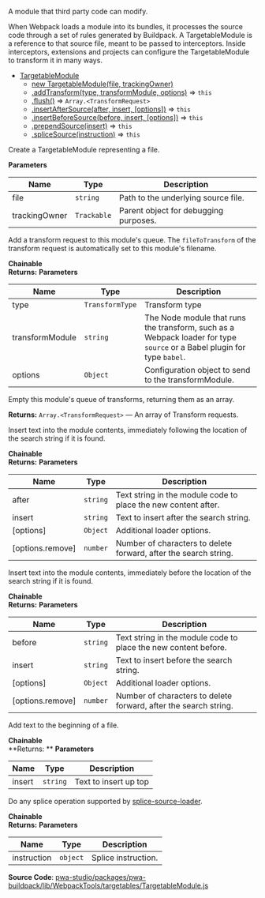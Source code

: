 
A module that third party code can modify.

When Webpack loads a module into its bundles, it processes the source code
through a set of rules generated by Buildpack. A TargetableModule is a reference
to that source file, meant to be passed to interceptors. Inside
interceptors, extensions and projects can configure the TargetableModule to
transform it in many ways.

* [TargetableModule](#TargetableModule)
    * [new TargetableModule(file, trackingOwner)](#new_TargetableModule_new)
    * [.addTransform(type, transformModule, options)](#TargetableModule+addTransform) ⇒ `this`
    * [.flush()](#TargetableModule+flush) ⇒ `Array.<TransformRequest>`
    * [.insertAfterSource(after, insert, [options])](#TargetableModule+insertAfterSource) ⇒ `this`
    * [.insertBeforeSource(before, insert, [options])](#TargetableModule+insertBeforeSource) ⇒ `this`
    * [.prependSource(insert)](#TargetableModule+prependSource) ⇒ `this`
    * [.spliceSource(instruction)](#TargetableModule+spliceSource) ⇒ `this`

Create a TargetableModule representing a file.

**Parameters**

| Name | Type | Description |
| --- | --- | --- |
| file | `string` | Path to the underlying source file. |
| trackingOwner | `Trackable` | Parent object for debugging purposes. |

Add a transform request to this module's queue. The `fileToTransform` of
the transform request is automatically set to this module's filename.

**Chainable**  
**Returns:**
**Parameters**

| Name | Type | Description |
| --- | --- | --- |
| type | `TransformType` | Transform type |
| transformModule | `string` | The Node module that runs the transform, such as a Webpack loader for type `source` or a Babel plugin for type `babel`. |
| options | `Object` | Configuration object to send to the transformModule. |

Empty this module's queue of transforms, returning them as an array.

**Returns:**
`Array.<TransformRequest>`
   — An array of Transform requests.

Insert text into the module contents, immediately following the location
of the search string if it is found.

**Chainable**  
**Returns:**
**Parameters**

| Name | Type | Description |
| --- | --- | --- |
| after | `string` | Text string in the module code to place the new content after. |
| insert | `string` | Text to insert after the search string. |
| [options] | `Object` | Additional loader options. |
| [options.remove] | `number` | Number of characters to delete forward, after the search string. |

Insert text into the module contents, immediately before the location
of the search string if it is found.

**Chainable**  
**Returns:**
**Parameters**

| Name | Type | Description |
| --- | --- | --- |
| before | `string` | Text string in the module code to place the new content before. |
| insert | `string` | Text to insert before the search string. |
| [options] | `Object` | Additional loader options. |
| [options.remove] | `number` | Number of characters to delete forward, after the search string. |

Add text to the beginning of a file.

**Chainable**  
**Returns: **
**Parameters**

| Name | Type | Description |
| --- | --- | --- |
| insert | `string` | Text to insert up top |

Do any splice operation supported by [splice-source-loader](https://github.com/magento/pwa-studio/blob/develop/packages/pwa-buildpack/lib/WebpackTools/loaders/splice-source-loader.js).

**Chainable**  
**Returns:**
**Parameters**

| Name | Type | Description |
| --- | --- | --- |
| instruction | `object` | Splice instruction. |

**Source Code**: [pwa-studio/packages/pwa-buildpack/lib/WebpackTools/targetables/TargetableModule.js](https://github.com/magento/pwa-studio/blob/develop/packages/pwa-buildpack/lib/WebpackTools/targetables/TargetableModule.js)
